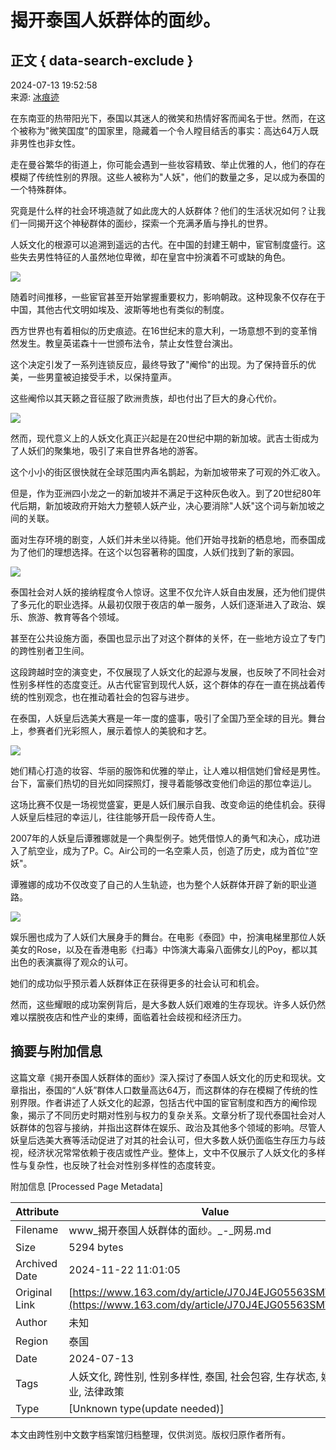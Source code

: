 # 揭开泰国人妖群体的面纱。

## 正文 { data-search-exclude }


2024-07-13 19:52:58  
来源: [冰痕迹](https://www.163.com/dy/media/T1684331141485.html)  

在东南亚的热带阳光下，泰国以其迷人的微笑和热情好客而闻名于世。然而，在这个被称为"微笑国度"的国家里，隐藏着一个令人瞠目结舌的事实：高达64万人既非男性也非女性。

走在曼谷繁华的街道上，你可能会遇到一些妆容精致、举止优雅的人，他们的存在模糊了传统性别的界限。这些人被称为"人妖"，他们的数量之多，足以成为泰国的一个特殊群体。

究竟是什么样的社会环境造就了如此庞大的人妖群体？他们的生活状况如何？让我们一同揭开这个神秘群体的面纱，探索一个充满矛盾与挣扎的世界。

人妖文化的根源可以追溯到遥远的古代。在中国的封建王朝中，宦官制度盛行。这些失去男性特征的人虽然地位卑微，却在皇宫中扮演着不可或缺的角色。

![](https://nimg.ws.126.net/?url=http%3A%2F%2Fdingyue.ws.126.net%2F2024%2F0713%2F7ad3517aj00sgk8ue003ed000xc00p0m.jpg&thumbnail=660x2147483647&quality=80&type=jpg)

随着时间推移，一些宦官甚至开始掌握重要权力，影响朝政。这种现象不仅存在于中国，其他古代文明如埃及、波斯等地也有类似的制度。

西方世界也有着相似的历史痕迹。在16世纪末的意大利，一场意想不到的变革悄然发生。教皇英诺森十一世颁布法令，禁止女性登台演出。

这个决定引发了一系列连锁反应，最终导致了"阉伶"的出现。为了保持音乐的优美，一些男童被迫接受手术，以保持童声。

这些阉伶以其天籁之音征服了欧洲贵族，却也付出了巨大的身心代价。

![](https://nimg.ws.126.net/?url=http%3A%2F%2Fdingyue.ws.126.net%2F2024%2F0713%2F95a67c5bj00sgk8ue002bd000zc00msm.jpg&thumbnail=660x2147483647&quality=80&type=jpg)

然而，现代意义上的人妖文化真正兴起是在20世纪中期的新加坡。武吉士街成为了人妖们的聚集地，吸引了来自世界各地的游客。

这个小小的街区很快就在全球范围内声名鹊起，为新加坡带来了可观的外汇收入。

但是，作为亚洲四小龙之一的新加坡并不满足于这种灰色收入。到了20世纪80年代后期，新加坡政府开始大力整顿人妖产业，决心要消除"人妖"这个词与新加坡之间的关联。

面对生存环境的剧变，人妖们并未坐以待毙。他们开始寻找新的栖息地，而泰国成为了他们的理想选择。在这个以包容著称的国度，人妖们找到了新的家园。

![](https://nimg.ws.126.net/?url=http%3A%2F%2Fdingyue.ws.126.net%2F2024%2F0713%2F0a4ac9a5j00sgk8ue00gxd000js00czm.jpg&thumbnail=660x2147483647&quality=80&type=jpg)

泰国社会对人妖的接纳程度令人惊讶。这里不仅允许人妖自由发展，还为他们提供了多元化的职业选择。从最初仅限于夜店的单一服务，人妖们逐渐进入了政治、娱乐、旅游、教育等各个领域。

甚至在公共设施方面，泰国也显示出了对这个群体的关怀，在一些地方设立了专门的跨性别者卫生间。

这段跨越时空的演变史，不仅展现了人妖文化的起源与发展，也反映了不同社会对性别多样性的态度变迁。从古代宦官到现代人妖，这个群体的存在一直在挑战着传统的性别观念，也在推动着社会的包容与进步。

在泰国，人妖皇后选美大赛是一年一度的盛事，吸引了全国乃至全球的目光。舞台上，参赛者们光彩照人，展示着惊人的美貌和才艺。

![](https://nimg.ws.126.net/?url=http%3A%2F%2Fdingyue.ws.126.net%2F2024%2F0713%2F300b1315j00sgk8ue002dd000p000gom.jpg&thumbnail=660x2147483647&quality=80&type=jpg)

她们精心打造的妆容、华丽的服饰和优雅的举止，让人难以相信她们曾经是男性。台下，富豪们热切的目光如同探照灯，搜寻着能够改变他们命运的那位幸运儿。

这场比赛不仅是一场视觉盛宴，更是人妖们展示自我、改变命运的绝佳机会。获得人妖皇后桂冠的幸运儿，往往能够开启一段传奇人生。

2007年的人妖皇后谭雅娜就是一个典型例子。她凭借惊人的勇气和决心，成功进入了航空业，成为了P。C。Air公司的一名空乘人员，创造了历史，成为首位"空妖"。

谭雅娜的成功不仅改变了自己的人生轨迹，也为整个人妖群体开辟了新的职业道路。

![](https://nimg.ws.126.net/?url=http%3A%2F%2Fdingyue.ws.126.net%2F2024%2F0713%2F7a9ed413j00sgk8ue003pd000zk00qom.jpg&thumbnail=660x2147483647&quality=80&type=jpg)

娱乐圈也成为了人妖们大展身手的舞台。在电影《泰囧》中，扮演电梯里那位人妖美女的Rose，以及在香港电影《扫毒》中饰演大毒枭八面佛女儿的Poy，都以其出色的表演赢得了观众的认可。

她们的成功似乎预示着人妖群体正在获得更多的社会认可和机会。

然而，这些耀眼的成功案例背后，是大多数人妖们艰难的生存现状。许多人妖仍然难以摆脱夜店和性产业的束缚，面临着社会歧视和经济压力。

## 摘要与附加信息

<!-- tcd_abstract -->
这篇文章《揭开泰国人妖群体的面纱》深入探讨了泰国人妖文化的历史和现状。文章指出，泰国的“人妖”群体人口数量高达64万，而这群体的存在模糊了传统的性别界限。作者讲述了人妖文化的起源，包括古代中国的宦官制度和西方的阉伶现象，揭示了不同历史时期对性别与权力的复杂关系。文章分析了现代泰国社会对人妖群体的包容与接纳，并指出这群体在娱乐、政治及其他多个领域的影响。尽管人妖皇后选美大赛等活动促进了对其的社会认可，但大多数人妖仍面临生存压力与歧视，经济状况常常依赖于夜店或性产业。整体上，文中不仅展示了人妖文化的多样性与复杂性，也反映了社会对性别多样性的态度转变。
<!-- tcd_abstract_end -->

附加信息 [Processed Page Metadata]

| Attribute       | Value                                  |
|-----------------|----------------------------------------|
| Filename        | www_揭开泰国人妖群体的面纱。_-_网易.md                             |
| Size            | 5294 bytes                           |
| Archived Date   | 2024-11-22 11:01:05                             |
| Original Link   | [https://www.163.com/dy/article/J70J4EJG05563SMW.html](https://www.163.com/dy/article/J70J4EJG05563SMW.html)                       |
| Author          | 未知                               |
| Region          | 泰国                               |
| Date            | 2024-07-13                                 |
| Tags            | 人妖文化, 跨性别, 性别多样性, 泰国, 社会包容, 生存状态, 娱乐行业, 法律政策                                 |
| Type            | [Unknown type(update needed)]                                 |
<!-- tcd_table_end -->

本文由跨性别中文数字档案馆归档整理，仅供浏览。版权归原作者所有。
